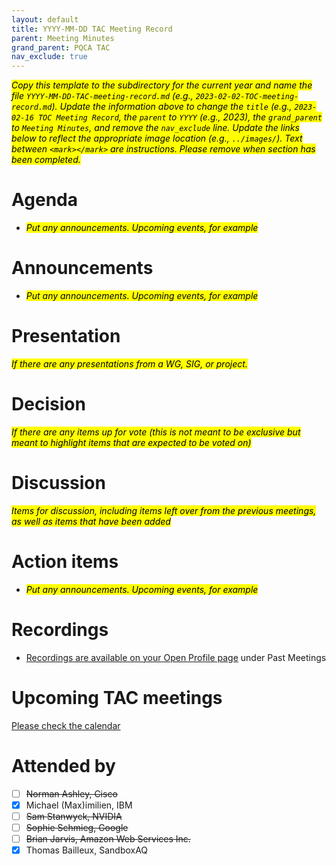 ```yaml
---
layout: default
title: YYYY-MM-DD TAC Meeting Record
parent: Meeting Minutes
grand_parent: PQCA TAC
nav_exclude: true
---
```

<mark>_Copy this template to the subdirectory for the current year and name the file `YYYY-MM-DD-TAC-meeting-record.md` (e.g., `2023-02-02-TOC-meeting-record.md`). Update the information above to change the `title` (e.g., `2023-02-16 TOC Meeting Record`, the `parent` to `YYYY` (e.g., 2023), the `grand_parent` to `Meeting Minutes`, and remove the `nav_exclude` line. Update the links below to reflect the appropriate image location (e.g., `../images/`). Text between `<mark></mark>` are instructions. Please remove when section has been completed._
</mark>

# Agenda
* <mark>_Put any announcements. Upcoming events, for example_
</mark>

# Announcements
* <mark>_Put any announcements. Upcoming events, for example_
</mark>

# Presentation
<mark>_If there are any presentations from a WG, SIG, or project._
</mark>

# Decision
<mark>_If there are any items up for vote (this is not meant to be exclusive but meant to highlight items that are expected to be voted on)_</mark>

# Discussion
<mark>_Items for discussion, including items left over from the previous meetings, as well as items that have been added_
</mark>

# Action items
* <mark>_Put any announcements. Upcoming events, for example_
</mark>

# Recordings

* [Recordings are available on your Open Profile page](https://openprofile.dev/my-meetings) under Past Meetings

# Upcoming TAC meetings

[Please check the calendar](https://pqca.org/calendar/)

# Attended by

* [ ] ~~Norman Ashley, Cisco~~
* [x] Michael (Max)imilien, IBM
* [ ] ~~Sam Stanwyck, NVIDIA~~
* [ ] ~~Sophie Schmieg, Google~~
* [ ] ~~Brian Jarvis, Amazon Web Services Inc.~~
* [x] Thomas Bailleux, SandboxAQ
